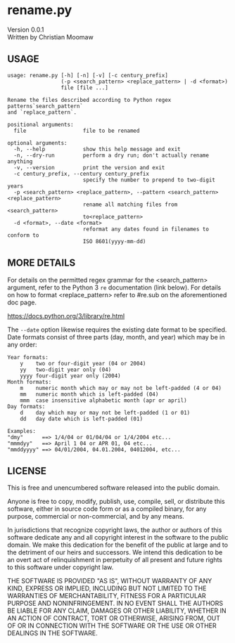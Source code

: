 # rename.py

Version 0.0.1    
Written by Christian Moomaw

## USAGE

	usage: rename.py [-h] [-n] [-v] [-c century_prefix]
	                 (-p <search_pattern> <replace_pattern> | -d <format>)
	                 file [file ...]

	Rename the files described according to Python regex patterns`search_pattern`
	and `replace_pattern`.

	positional arguments:
	  file                  file to be renamed

	optional arguments:
	  -h, --help            show this help message and exit
	  -n, --dry-run         perform a dry run; don't actually rename anything
	  -v, --version         print the version and exit
	  -c century_prefix, --century century_prefix
	                        specify the number to prepend to two-digit years
	  -p <search_pattern> <replace_pattern>, --pattern <search_pattern> <replace_pattern>
	                        rename all matching files from <search_pattern>
	                        to<replace_pattern>
	  -d <format>, --date <format>
	                        reformat any dates found in filenames to conform to
	                        ISO 8601(yyyy-mm-dd)

## MORE DETAILS

For details on the permitted regex grammar for the <search_pattern> argument,
refer to the Python 3 `re` documentation (link below). For details on how to
format <replace_pattern> refer to #re.sub on the aforementioned doc page.

https://docs.python.org/3/library/re.html

The `--date` option likewise requires the existing date format to be specified.
Date formats consist of three parts (day, month, and year) which may be in any
order:

	Year formats:
	    y    two or four-digit year (04 or 2004)
	    yy   two-digit year only (04)
	    yyyy four-digit year only (2004)
	Month formats:
	    m    numeric month which may or may not be left-padded (4 or 04)
	    mm   numeric month which is left-padded (04)
	    mmm  case insensitive alphabetic month (apr or april)
	Day formats:
	    d    day which may or may not be left-padded (1 or 01)
	    dd   day date which is left-padded (01)

	Examples:
	"dmy"      ==> 1/4/04 or 01/04/04 or 1/4/2004 etc...
	"mmmdyy"   ==> April 1 04 or APR 01, 04 etc...
	"mmddyyyy" ==> 04/01/2004, 04.01.2004, 04012004, etc...

## LICENSE

This is free and unencumbered software released into the public domain.

Anyone is free to copy, modify, publish, use, compile, sell, or
distribute this software, either in source code form or as a compiled
binary, for any purpose, commercial or non-commercial, and by any
means.

In jurisdictions that recognize copyright laws, the author or authors
of this software dedicate any and all copyright interest in the
software to the public domain. We make this dedication for the benefit
of the public at large and to the detriment of our heirs and
successors. We intend this dedication to be an overt act of
relinquishment in perpetuity of all present and future rights to this
software under copyright law.

THE SOFTWARE IS PROVIDED "AS IS", WITHOUT WARRANTY OF ANY KIND,
EXPRESS OR IMPLIED, INCLUDING BUT NOT LIMITED TO THE WARRANTIES OF
MERCHANTABILITY, FITNESS FOR A PARTICULAR PURPOSE AND NONINFRINGEMENT.
IN NO EVENT SHALL THE AUTHORS BE LIABLE FOR ANY CLAIM, DAMAGES OR
OTHER LIABILITY, WHETHER IN AN ACTION OF CONTRACT, TORT OR OTHERWISE,
ARISING FROM, OUT OF OR IN CONNECTION WITH THE SOFTWARE OR THE USE OR
OTHER DEALINGS IN THE SOFTWARE.
